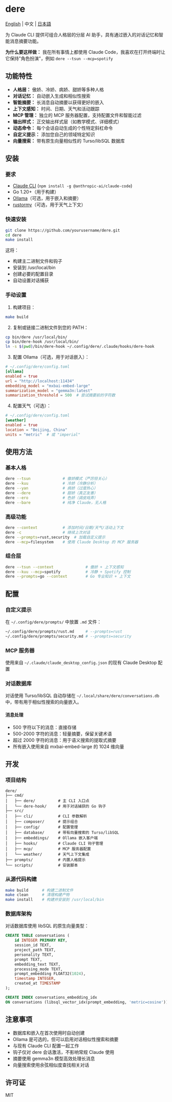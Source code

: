 # dere

[English](README.md) | 中文 | [日本語](README.ja.md)

为 Claude CLI 提供可组合人格层的分层 AI 助手，具有通过嵌入的对话记忆和智能消息摘要功能。

**为什么要这样做：** 我在所有事情上都使用 Claude Code，我喜欢在打开终端时让它保持"角色扮演"，例如 `dere --tsun --mcp=spotify`

## 功能特性

- **人格层：** 傲娇、冷娇、病娇、甜娇等多种人格
- **对话记忆：** 自动嵌入生成和相似性搜索
- **智能摘要：** 长消息自动摘要以获得更好的嵌入
- **上下文感知：** 时间、日期、天气和活动跟踪
- **MCP 管理：** 独立的 MCP 服务器配置，支持配置文件和智能过滤
- **输出样式：** 正交输出样式层（如教学模式、详细模式）
- **动态命令：** 每个会话自动生成的个性特定斜杠命令
- **自定义提示：** 添加您自己的领域特定知识
- **向量搜索：** 带有原生向量相似性的 Turso/libSQL 数据库

## 安装

### 要求

- [Claude CLI](https://github.com/anthropics/claude-cli) (`npm install -g @anthropic-ai/claude-code`)
- Go 1.20+（用于构建）
- [Ollama](https://ollama.ai)（可选，用于嵌入和摘要）
- [rustormy](https://github.com/yourusername/rustormy)（可选，用于天气上下文）

### 快速安装

```bash
git clone https://github.com/yourusername/dere.git
cd dere
make install
```

这将：
- 构建主二进制文件和钩子
- 安装到 /usr/local/bin
- 创建必要的配置目录
- 自动设置对话捕获

### 手动设置

1. 构建项目：
```bash
make build
```

2. 复制或链接二进制文件到您的 PATH：
```bash
cp bin/dere /usr/local/bin/
cp bin/dere-hook /usr/local/bin/
ln -s $(pwd)/bin/dere-hook ~/.config/dere/.claude/hooks/dere-hook
```

3. 配置 Ollama（可选，用于对话嵌入）：
```toml
# ~/.config/dere/config.toml
[ollama]
enabled = true
url = "http://localhost:11434"
embedding_model = "mxbai-embed-large"
summarization_model = "gemma3n:latest"
summarization_threshold = 500  # 尝试摘要前的字符数
```

4. 配置天气（可选）：
```toml
# ~/.config/dere/config.toml
[weather]
enabled = true
location = "Beijing, China"
units = "metric"  # 或 "imperial"
```

## 使用方法

### 基本人格
```bash
dere --tsun              # 傲娇模式（严厉但关心）
dere --kuu               # 冷娇（冷静分析）
dere --yan               # 病娇（过度热心）
dere --dere              # 甜娇（真正友善）
dere --ero               # 色娇（调皮戏弄）
dere --bare              # 纯净 Claude，无人格
```

### 高级功能
```bash
dere --context           # 添加时间/日期/天气/活动上下文
dere -c                  # 继续上次对话
dere --prompts=rust,security  # 加载自定义提示
dere --mcp=filesystem    # 使用 Claude Desktop 的 MCP 服务器
```

### 组合层
```bash
dere --tsun --context              # 傲娇 + 上下文感知
dere --kuu --mcp=spotify           # 冷静 + Spotify 控制
dere --prompts=go --context        # Go 专业知识 + 上下文
```

## 配置

### 自定义提示
在 `~/.config/dere/prompts/` 中放置 `.md` 文件：
```bash
~/.config/dere/prompts/rust.md     # --prompts=rust
~/.config/dere/prompts/security.md # --prompts=security
```

### MCP 服务器
使用来自 `~/.claude/claude_desktop_config.json` 的现有 Claude Desktop 配置

### 对话数据库
对话使用 Turso/libSQL 自动存储在 `~/.local/share/dere/conversations.db` 中，带有用于相似性搜索的向量嵌入。

#### 消息处理
- 500 字符以下的消息：直接存储
- 500-2000 字符的消息：轻量摘要，保留关键术语
- 超过 2000 字符的消息：用于语义搜索的提取式摘要
- 所有嵌入使用来自 mxbai-embed-large 的 1024 维向量

## 开发

### 项目结构
```
dere/
├── cmd/
│   ├── dere/          # 主 CLI 入口点
│   └── dere-hook/     # 用于对话捕获的 Go 钩子
├── src/
│   ├── cli/           # CLI 参数解析
│   ├── composer/      # 提示组合
│   ├── config/        # 配置管理
│   ├── database/      # 带有向量搜索的 Turso/libSQL
│   ├── embeddings/    # Ollama 嵌入客户端
│   ├── hooks/         # Claude CLI 钩子管理
│   ├── mcp/           # MCP 服务器配置
│   └── weather/       # 天气上下文集成
├── prompts/           # 内置人格提示
└── scripts/           # 安装脚本
```

### 从源代码构建
```bash
make build      # 构建二进制文件
make clean      # 清理构建产物
make install    # 构建并安装到 /usr/local/bin
```

### 数据库架构
对话数据库使用 libSQL 的原生向量类型：
```sql
CREATE TABLE conversations (
    id INTEGER PRIMARY KEY,
    session_id TEXT,
    project_path TEXT,
    personality TEXT,
    prompt TEXT,
    embedding_text TEXT,
    processing_mode TEXT,
    prompt_embedding FLOAT32(1024),
    timestamp INTEGER,
    created_at TIMESTAMP
);

CREATE INDEX conversations_embedding_idx 
ON conversations (libsql_vector_idx(prompt_embedding, 'metric=cosine'));
```

## 注意事项

- 数据库和嵌入在首次使用时自动创建
- Ollama 是可选的，但可以启用对话相似性搜索和摘要
- 与现有 Claude CLI 配置一起工作
- 钩子仅对 dere 会话激活，不影响常规 Claude 使用
- 摘要使用 gemma3n 模型高效处理长消息
- 向量搜索使用余弦相似度查找相关对话

## 许可证

MIT